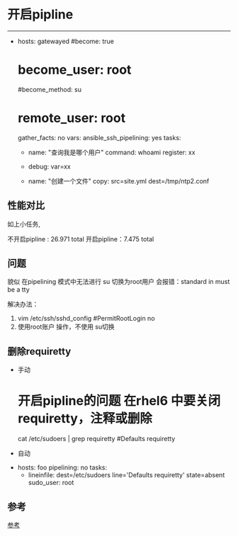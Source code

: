 # 开启pipline
---
- hosts: gatewayed
  #become: true
  # become_user: root
  #become_method: su
  # remote_user: root
  gather_facts: no
  vars:
      ansible_ssh_pipelining: yes
  tasks:
  - name: "查询我是哪个用户"
    command: whoami
    register: xx

  - debug: var=xx

  - name: "创建一个文件"
    copy: src=site.yml dest=/tmp/ntp2.conf 

## 性能对比

如上小任务,

不开启pipline : 26.971 total
开启pipline：7.475 total

## 问题
貌似 在pipelining 模式中无法进行 su 切换为root用户
会报错：standard in must be a tty

解决办法：
1. vim /etc/ssh/sshd_config
#PermitRootLogin no
2. 使用root账户 操作，不使用 su切换

## 删除requiretty

+ 手动
    # 开启pipline的问题 在rhel6 中要关闭requiretty，注释或删除
    cat /etc/sudoers  | grep requiretty
    #Defaults    requiretty

+ 自动
- hosts: foo
  pipelining: no
  tasks:
    - lineinfile: dest=/etc/sudoers line='Defaults requiretty' state=absent
      sudo_user: root


## 参考
[参考](http://toroid.org/ansible-ssh-pipelining)